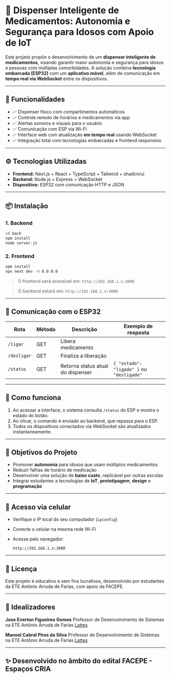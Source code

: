 # 💊 Dispenser Inteligente de Medicamentos: Autonomia e Segurança para Idosos com Apoio de IoT

Este projeto propõe o desenvolvimento de um **dispenser inteligente de medicamentos**, visando garantir maior autonomia e segurança para idosos e pessoas com múltiplas comorbidades. A solução combina **tecnologia embarcada (ESP32)** com um **aplicativo móvel**, além de comunicação em **tempo real via WebSocket** entre os dispositivos.

---

## 🚀 Funcionalidades

- ✅ Dispenser físico com compartimentos automáticos
- ✅ Controle remoto de horários e medicamentos via app
- ✅ Alertas sonoros e visuais para o usuário
- ✅ Comunicação com ESP via Wi-Fi
- ✅ Interface web com atualização **em tempo real** usando WebSocket
- ✅ Integração total com tecnologias embarcadas e frontend responsivo

---

## ⚙️ Tecnologias Utilizadas

- **Frontend:** Next.js + React + TypeScript + Tailwind + shadcn/ui
- **Backend:** Node.js + Express + WebSocket
- **Dispositivo:** ESP32 com comunicação HTTP e JSON

---

## 📦 Instalação

### 1. Backend

```bash
cd back
npm install
node server.js
````

### 2. Frontend

```bash
npm install
npx next dev -H 0.0.0.0
```

> O frontend será acessível em: `http://192.168.1.x:3000`

> O backend estará em: `http://192.168.1.x:4000`

---

## 📡 Comunicação com o ESP32

| Rota        | Método | Descrição                         | Exemplo de resposta                       |
| ----------- | ------ | --------------------------------- | ----------------------------------------- |
| `/ligar`    | GET    | Libera medicamento                |                                           |
| `/desligar` | GET    | Finaliza a liberação              |                                           |
| `/status`   | GET    | Retorna status atual do dispenser | `{ "estado": "ligado" }` ou `"desligado"` |

---

## 🧪 Como funciona

1. Ao acessar a interface, o sistema consulta `/status` do ESP e mostra o estado do botão.
2. Ao clicar, o comando é enviado ao backend, que repassa para o ESP.
3. Todos os dispositivos conectados via WebSocket são atualizados instantaneamente.

---

## 🧠 Objetivos do Projeto

* Promover **autonomia** para idosos que usam múltiplos medicamentos
* Reduzir falhas de horário de medicação
* Desenvolver uma solução de **baixo custo**, replicável por outras escolas
* Integrar estudantes a tecnologias de **IoT**, **prototipagem**, **design** e **programação**

---

## 📱 Acesso via celular

* Verifique o IP local do seu computador (`ipconfig`)
* Conecte o celular na mesma rede Wi-Fi
* Acesse pelo navegador:

  ```
  http://192.168.1.x:3000
  ```

---

## 📄 Licença

Este projeto é educativo e sem fins lucrativos, desenvolvido por estudantes da ETE Antônio Arruda de Farias, com apoio da FACEPE.

---

## 👤 Idealizadores

**Jose Everton Figueireo Gomes**
Professor de Desenvolvimento de Sistemas na ETE Antônio Arruda de Farias
[Lattes](http://lattes.cnpq.br/7930722187872652)

**Manoel Cabral Pires da Silva**
Professor de Desenvolvimento de Sistemas na ETE Antônio Arruda de Farias
[Lattes](https://lattes.cnpq.br/4075348078872955)

---

## ✨ Desenvolvido no âmbito do edital FACEPE - Espaços CRIA
